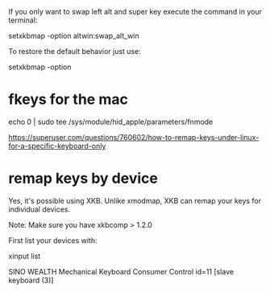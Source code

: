 If you only want to swap left alt and super key execute the command in your terminal:

setxkbmap -option altwin:swap_alt_win

To restore the default behavior just use:

setxkbmap -option


# fkeys for the mac
echo 0 | sudo tee /sys/module/hid_apple/parameters/fnmode


https://superuser.com/questions/760602/how-to-remap-keys-under-linux-for-a-specific-keyboard-only



# remap keys by device
Yes, it's possible using XKB. Unlike xmodmap, XKB can remap your keys for individual devices.

Note: Make sure you have xkbcomp > 1.2.0

First list your devices with:

xinput list

SINO WEALTH Mechanical Keyboard Consumer Control	id=11	[slave  keyboard (3)]
